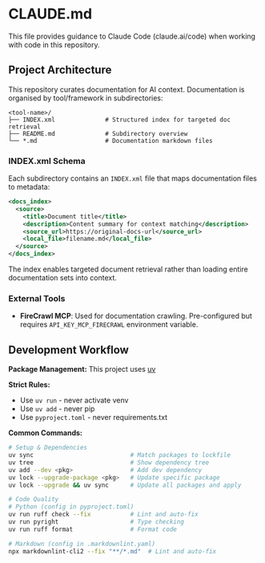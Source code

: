 # CLAUDE.md

This file provides guidance to Claude Code (claude.ai/code) when working with code in this repository.

## Project Architecture

This repository curates documentation for AI context. Documentation is organised by tool/framework in subdirectories:

```text
<tool-name>/
├── INDEX.xml              # Structured index for targeted doc retrieval
├── README.md              # Subdirectory overview
└── *.md                   # Documentation markdown files
```

### INDEX.xml Schema

Each subdirectory contains an `INDEX.xml` file that maps documentation files to metadata:

```xml
<docs_index>
  <source>
    <title>Document title</title>
    <description>Content summary for context matching</description>
    <source_url>https://original-docs-url</source_url>
    <local_file>filename.md</local_file>
  </source>
</docs_index>
```

The index enables targeted document retrieval rather than loading entire documentation sets into context.

### External Tools

- **FireCrawl MCP**: Used for documentation crawling. Pre-configured but requires `API_KEY_MCP_FIRECRAWL` environment variable.

## Development Workflow

**Package Management:** This project uses [uv](https://docs.astral.sh/uv/)

**Strict Rules:**

- Use `uv run` - never activate venv
- Use `uv add` - never pip
- Use `pyproject.toml` - never requirements.txt

**Common Commands:**

```bash
# Setup & Dependencies
uv sync                           # Match packages to lockfile
uv tree                           # Show dependency tree
uv add --dev <pkg>                # Add dev dependency
uv lock --upgrade-package <pkg>   # Update specific package
uv lock --upgrade && uv sync      # Update all packages and apply

# Code Quality
# Python (config in pyproject.toml)
uv run ruff check --fix           # Lint and auto-fix
uv run pyright                    # Type checking
uv run ruff format                # Format code

# Markdown (config in .markdownlint.yaml)
npx markdownlint-cli2 --fix "**/*.md"  # Lint and auto-fix
```
